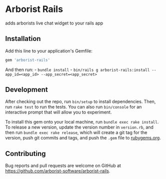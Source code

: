 # Arborist Rails
adds arborists live chat widget to your rails app

## Installation

Add this line to your application's Gemfile:
```ruby
gem 'arborist-rails'
```

And then run:
    - `bundle install`
    - `bin/rails g arborist-rails:install --app_id=<app_id> --app_secret=<app_secret>`

## Development

After checking out the repo, run `bin/setup` to install dependencies. Then, run `rake test` to run the tests. You can also run `bin/console` for an interactive prompt that will allow you to experiment.

To install this gem onto your local machine, run `bundle exec rake install`. To release a new version, update the version number in `version.rb`, and then run `bundle exec rake release`, which will create a git tag for the version, push git commits and tags, and push the `.gem` file to [rubygems.org](https://rubygems.org).

## Contributing

Bug reports and pull requests are welcome on GitHub at https://github.com/arborist-software/arborist-rails.

